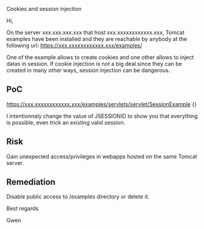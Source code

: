 Cookies and session injection




Hi,


On the server xxx.xxx.xxx.xxx that host xxx.xxxxxxxxxxxx.xxx, Tomcat examples have been installed  and they are reachable by anybody at the following url:
https://xxx.xxxxxxxxxxxx.xxx/examples/

One of the example allows to create cookies and one other allows to inject datas in session.
If cookie injection is not a big deal since they can be created in many other ways, session injection can be dangerous.


## PoC

https://xxx.xxxxxxxxxxxx.xxx/examples/servlets/servlet/SessionExample
{}

I intentionnaly change the value of JSESSIONID to show you that everything is possible, even trick an existing valid session.


## Risk

Gain unexpected access/privileges in webapps hosted on the same Tomcat server.


## Remediation

Disable public access to /examples directory or delete it.




Best regards

Gwen

